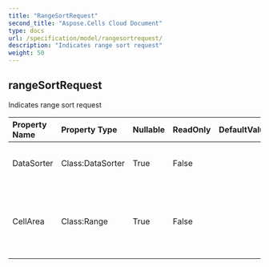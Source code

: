 ```yaml
---
title: "RangeSortRequest"
second_title: "Aspose.Cells Cloud Document"
type: docs
url: /specification/model/rangesortrequest/
description: "Indicates range sort request"
weight: 50
---
```


## **rangeSortRequest**

Indicates range sort request 

| Property Name | Property Type | Nullable |  ReadOnly | DefaultValue | Description | 
| :- | :- | :- |:- |  :- | :- |
| DataSorter | Class:DataSorter | True |  False |  | Summary description for DataSorter. |  
| CellArea | Class:Range | True |  False |  | Encapsulates the object that represents a range of cells within a spreadsheet. |  

